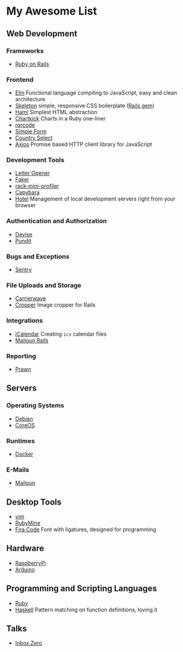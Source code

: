# My Awesome List

## Web Development

### Frameworks

- [Ruby on Rails](http://rubyonrails.org/)

### Frontend

- [Elm](http://elm-lang.org) Functional language compiling to JavaScript, easy and clean architecture
- [Skeleton](http://getskeleton.com/) simple, responsive CSS boilerplate ([Rails gem](https://github.com/helios-technologies/skeleton-rails))
- [Haml](http://haml.info) Simplest HTML abstraction
- [Chartkick](https://www.chartkick.com) Charts in a Ruby one-liner
- [rqrcode](https://github.com/whomwah/rqrcode)
- [Simple Form](https://github.com/plataformatec/simple_form)
- [Country Select](https://github.com/stefanpenner/country_select)
- [Axios](https://github.com/axios/axios) Promise based HTTP client library for JavaScript

### Development Tools

- [Letter Opener](https://github.com/ryanb/letter_opener)
- [Faker](https://github.com/stympy/faker)
- [rack-mini-profiler](https://github.com/MiniProfiler/rack-mini-profiler)
- [Capybara](https://github.com/teamcapybara/capybara)
- [Hotel](https://github.com/typicode/hotel) Management of local development servers right from your browser

### Authentication and Authorization

- [Devise](https://github.com/plataformatec/devise)
- [Pundit](https://github.com/elabs/pundit)

### Bugs and Exceptions

- [Sentry](https://sentry.io)

### File Uploads and Storage

- [Carrierwave](https://github.com/carrierwaveuploader/carrierwave)
- [Cropper](https://github.com/cristianbica/cropper-rails) Image cropper for Rails

### Integrations

- [iCalendar](https://github.com/icalendar/icalendar) Creating `ics` calendar files
- [Mailgun Rails](https://github.com/jorgemanrubia/mailgun_rails)

### Reporting

- [Prawn](https://github.com/prawnpdf/prawn)

## Servers

### Operating Systems

- [Debian](https://www.debian.org)
- [CoreOS](https://coreos.com)

### Runtimes

- [Docker](https://www.docker.com)

### E-Mails

- [Mailgun](https://www.mailgun.com)

## Desktop Tools

- [vim](http://www.vim.org)
- [RubyMine](https://www.jetbrains.com/ruby/)
- [Fira Code](https://github.com/tonsky/FiraCode) Font with ligatures, designed for programming

## Hardware

- [RaspberryPi](https://www.raspberrypi.org)
- [Arduino](https://www.arduino.cc)

## Programming and Scripting Languages

- [Ruby](https://www.ruby-lang.org)
- [Haskell](https://www.haskell.org) Pattern matching on function definitions, loving it

## Talks

- [Inbox Zero](https://www.youtube.com/watch?v=z9UjeTMb3Yk)
